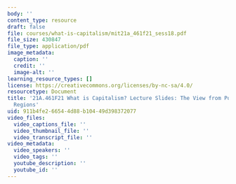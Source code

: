 ```yaml
---
body: ''
content_type: resource
draft: false
file: courses/what-is-capitalism/mit21a_461f21_sess18.pdf
file_size: 430847
file_type: application/pdf
image_metadata:
  caption: ''
  credit: ''
  image-alt: ''
learning_resource_types: []
license: https://creativecommons.org/licenses/by-nc-sa/4.0/
resourcetype: Document
title: '21A.461F21 What is Capitalism? Lecture Slides: The View from Post-Colonial
  Regions'
uid: 911b4fe2-6654-4d88-b104-49d398372077
video_files:
  video_captions_file: ''
  video_thumbnail_file: ''
  video_transcript_file: ''
video_metadata:
  video_speakers: ''
  video_tags: ''
  youtube_description: ''
  youtube_id: ''
---
```

